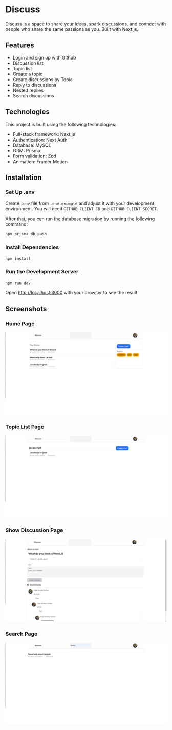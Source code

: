 # Discuss

Discuss is a space to share your ideas, spark discussions, and connect with people who share the same passions as you. Built with Next.js.

## Features
- Login and sign up with Github
- Discussion list
- Topic list
- Create a topic
- Create discussions by Topic
- Reply to discussions
- Nested replies
- Search discussions

## Technologies
This project is built using the following technologies:

- Full-stack framework: Next.js
- Authentication: Next Auth
- Database: MySQL
- ORM: Prisma
- Form validation: Zod
- Animation: Framer Motion

## Installation

### Set Up .env

Create `.env` file from `.env.example` and adjust it with your development environment. You will need `GITHUB_CLIENT_ID` and `GITHUB_CLIENT_SECRET`.

After that, you can run the database migration by running the following command:

```bash
npx prisma db push
```

### Install Dependencies

```bash
npm install
```

### Run the Development Server

```bash
npm run dev
```

Open [http://localhost:3000](http://localhost:3000) with your browser to see the result.

## Screenshots

### Home Page
![Home page](docs/home.png)

### Topic List Page
![Topic list page](docs/topics.png)

### Show Discussion Page
![Show discussion page](docs/show-discussion.png)

### Search Page
![Search page](docs/search.png)